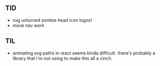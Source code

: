 ## TID
* svg unturned zombie head icon logos!
* move nav work

## TIL
* animating svg paths in react seems kinda difficult. there's probably a library
  that i'm not using to make this all a cinch.
